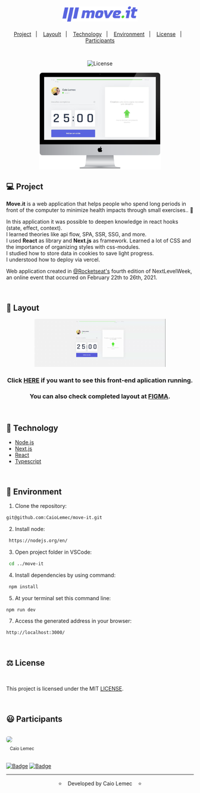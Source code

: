 <h1 align="center">
    <img alt="logo" title="Moveit" src="./public/logo-full.svg" width="40%" />
</h1>

<p align="center">
  <a href="#-Project">Project</a>&nbsp;&nbsp;&nbsp;|&nbsp;&nbsp;&nbsp;
  <a href="#-Layout">Layoult</a>&nbsp;&nbsp;&nbsp;|&nbsp;&nbsp;&nbsp;
  <a href="#-Technology">Technology</a>&nbsp;&nbsp;&nbsp;|&nbsp;&nbsp;&nbsp;
  <a href="#-Environment">Environment</a>&nbsp;&nbsp;&nbsp;|&nbsp;&nbsp;&nbsp;
  <a href="#%EF%B8%8F-license">License</a>&nbsp;&nbsp;&nbsp;|&nbsp;&nbsp;&nbsp;
  <a href="#-Participants">Participants</a>
</p>
<br>

<p align="center">
  <img  src="https://img.shields.io/static/v1?label=license&message=MIT&color=&labelColor=white" alt="License">
</p>

<p align="center">
 <img alt="mockup" src="./public/mockup-moveit(2).png" width="65%">
</p>

## 💻 Project

<strong>Move.it</strong> is a web application that helps people who spend long periods in front of the computer to minimize health impacts through small exercises.. 💪 

In this application it was possible to deepen knowledge in react hooks (state, effect, context). <br>
I learned theories like api flow, SPA, SSR, SSG, and more. <br>
I used <strong>React</strong> as library and <strong>Next.js</strong> as framework. 
Learned a lot of CSS and the importance of organizing styles with css-modules. <br>
I studied how to store data in cookies to save light progress. </br>
I understood how to deploy via vercel. </br>

Web application created in [@Rocketseat's](https://github.com/Rocketseat) fourth edition of NextLevelWeek, an online event that occurred on February 22th to 26th, 2021.

<br>

## 🎨 Layout
<p align="center">
<img src="./public/MoveIt.gif" width="70%" height="70%" />
</p>

<h3 align="center">Click <a href="https://move-it-1rluj2qie-caiolemec.vercel.app/">HERE</a> if you want to see this front-end aplication running.</h3>

<h3 align="center">You can also check completed layout at <a href="https://www.figma.com/file/ge20pu3ofMOKoliUyKx1Nl/Move.it-1.0/duplicate">FIGMA</a>.</h3>

<br>

## 🔨 Technology

- [Node.js](https://nodejs.org/en/)
- [Next.js](https://nextjs.org/)
- [React](https://reactjs.org/)
- [Typescript](https://www.typescriptlang.org/)

<br>

## 📝 Environment

1. Clone the repository: 
```bash 
git@github.com:CaioLemec/move-it.git
```
2. Install node: 
```bash
 https://nodejs.org/en/
 ```
3. Open project folder in VSCode:
```bash
 cd ../move-it
 ```
4. Install dependencies by using command:
```bash
 npm install
 ```
5. At your terminal set this command line:
```bash
npm run dev
```
7. Access the generated address in your browser:
```bash
http://localhost:3000/
```

<br>

## ⚖️ License

<br>

This project is licensed under the MIT [LICENSE](LICENSE.md).

<br>

## 😃 Participants
<br>
<img style="border-radius: 30%;" src="https://avatars3.githubusercontent.com/u/59886891?s=460&v=4" width="75px;"/>
<br>
<sub>&nbsp;&nbsp;&nbsp;Caio Lemec</sub>

<br>
<br>

[![Badge](https://img.shields.io/static/v1?label=&message=caiolemec@gmail.com&color=&style=flat-square&logo=Microsoft-Outlook&logoColor=white&link=mailto:caiolemec@gmail.com)](caiolemec@gmail.com) [![Badge](https://img.shields.io/static/v1?label=&message=CaioLemec&color=&style=flat-square&logo=Linkedin&logoColor=white&link=https://br.linkedin.com/in/caio-lemec)](https://br.linkedin.com/in/caio-lemec/) 


<hr>

<p align="center">⭐&nbsp;&nbsp;&nbsp;   Developed by Caio Lemec  &nbsp;&nbsp;&nbsp;⭐</p>
